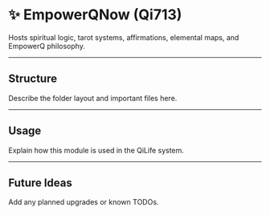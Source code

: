 # ✨ EmpowerQNow (Qi713)

Hosts spiritual logic, tarot systems, affirmations, elemental maps, and EmpowerQ philosophy.

---

## Structure

Describe the folder layout and important files here.

---

## Usage

Explain how this module is used in the QiLife system.

---

## Future Ideas

Add any planned upgrades or known TODOs.